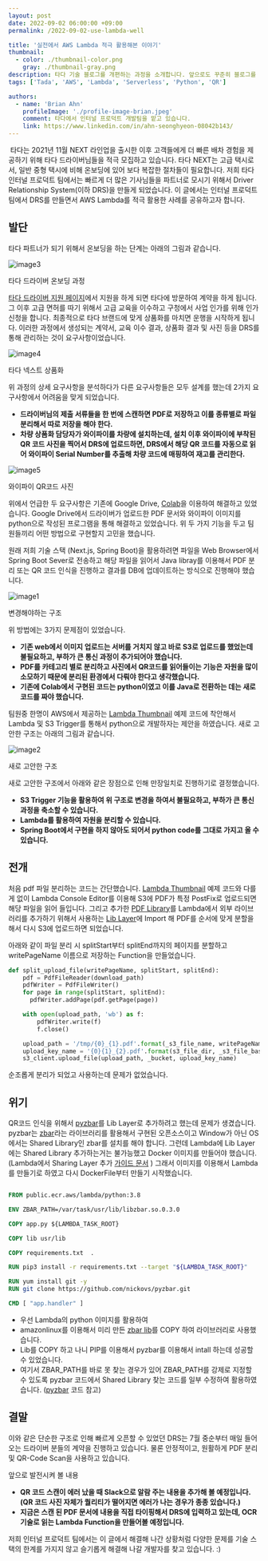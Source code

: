 ```yaml
---
layout: post
date: 2022-09-02 06:00:00 +09:00
permalink: /2022-09-02-use-lambda-well

title: '실전에서 AWS Lambda 적극 활용해본 이야기'
thumbnail:
  - color: ./thumbnail-color.png
    gray: ./thumbnail-gray.png
description: 타다 기술 블로그를 개편하는 과정을 소개합니다. 앞으로도 꾸준히 블로그를 통해 타다가 마주하는 문제를 공유할 예정입니다. 올라올 글들과 타다에 많은 관심을 가져주시기 바랍니다.
tags: ['Tada', 'AWS', 'Lambda', 'Serverless', 'Python', 'QR']

authors:
  - name: 'Brian Ahn'
    profileImage: './profile-image-brian.jpeg'
    comment: 타다에서 인터널 프로덕트 개발팀을 맡고 있습니다.
    link: https://www.linkedin.com/in/ahn-seonghyeon-08042b143/
---
```


  &nbsp;타다는 2021년 11월 NEXT 라인업을 출시한 이후 고객들에게 더 빠른 배차 경험을 제공하기 위해 타다 드라이버님들을 적극 모집하고 있습니다. 타다 NEXT는 고급 택시로서, 일반 중형 택시에 비해 온보딩에 있어 보다 복잡한 절차들이 필요합니다. 저희 타다 인터널 프로덕트 팀에서는 빠르게 더 많은 기사님들을 파트너로 모시기 위해서 Driver Relationship System(이하 DRS)을 만들게 되었습니다. 이 글에서는 인터널 프로덕트 팀에서 DRS를 만들면서 AWS Lambda를 적극 활용한 사례를 공유하고자 합니다.

## 발단

타다 파트너가 되기 위해서 온보딩을 하는 단계는 아래의 그림과 같습니다.

![image3](./lambda-image-3.png)
<figcaption>타다 드라이버 온보딩 과정</figcaption>

[타다 드라이버 지원 페이지](https://apply.tadatada.com)에서 지원을 하게 되면 타다에 방문하여 계약을 하게 됩니다. 그 이후 고급 면허를 따기 위해서 고급 교육을 이수하고 구청에서 사업 인가를 위해 인가 신청을 합니다. 최종적으로 타다 브랜드에 맞게 상품화를 마치면 운행을 시작하게 됩니다. 이러한 과정에서 생성되는 계약서, 교육 이수 결과, 상품화 결과 및 사진 등을 DRS를 통해 관리하는 것이 요구사항이었습니다.

![image4](./lambda-image-4.jpeg)
<figcaption>타다 넥스트 상품화</figcaption>

위 과정의 상세 요구사항을 분석하다가 다른 요구사항들은 모두 설계를 했는데 2가지 요구사항에서 어려움을 맞게 되었습니다.

- **드라이버님의 제출 서류들을 한 번에 스캔하면 PDF로 저장하고 이를 종류별로 파일 분리해서 따로 저장을 해야 한다.**
- **차량 상품화 담당자가 와이파이를 차량에 설치하는데, 설치 이후 와이파이에 부착된 QR 코드 사진을 찍어서 DRS에 업로드하면, DRS에서 해당 QR 코드를 자동으로 읽어 와이파이 Serial Number를 추출해 차량 코드에 매핑하여 재고를 관리한다.**

![image5](./lambda-image-5.png)
<figcaption>와이파이 QR코드 사진</figcaption>

 위에서 언급한 두 요구사항은 기존에 Google Drive, [Colab](https://colab.research.google.com/)을 이용하여 해결하고 있었습니다. Google Drive에서 드라이버가 업로드한 PDF 문서와 와이파이 이미지를 python으로 작성된 프로그램을 통해 해결하고 있었습니다. 위 두 가지 기능을 두고 팀원들끼리 어떤 방법으로 구현할지 고민을 했습니다.

원래 저희 기술 스택 (Next.js, Spring Boot)을 활용하려면 파일을 Web Browser에서 Spring Boot Sever로 전송하고 해당 파일을 읽어서 Java libray를 이용해서 PDF 분리 또는 QR 코드 인식을 진행하고 결과를 DB에 업데이트하는 방식으로 진행해야 했습니다.

![image1](./lambda-image-1.png)
<figcaption>변경해야하는 구조</figcaption>

위 방법에는 3가지 문제점이 있었습니다.

- **기존 web에서 이미지 업로드는 서버를 거치지 않고 바로 S3로 업로드를 했었는데 불필요하고, 부하가 큰 통신 과정이 추가되어야 했습니다.**
- **PDF를 카테고리 별로 분리하고 사진에서 QR코드를 읽어들이는 기능은 자원을 많이 소모하기 때문에 분리된 환경에서 다뤄야 한다고 생각했습니다.**
- **기존에 Colab에서 구현된 코드는 python이였고 이를 Java로 전환하는 데는 새로 코드를 짜야 했습니다.**

팀원중 한명이 AWS에서 제공하는 [Lambda Thumbnail](https://docs.aws.amazon.com/lambda/latest/dg/with-s3-tutorial.html) 예제 코드에 착안해서 Lambda 및 S3 Trigger를 통해서 python으로 개발하자는 제안을 하였습니다.
새로 고안한 구조는 아래의 그림과 같습니다.

![image2](./lambda-image-2.png)
<figcaption>새로 고안한 구조</figcaption>

새로 고안한 구조에서 아래와 같은 장점으로 인해 만장일치로 진행하기로 결정했습니다.

- **S3 Trigger 기능을 활용하여 위 구조로 변경을 하여서 불필요하고, 부하가 큰 통신 과정을 축소할 수 있습니다.**
- **Lambda를 활용하여 자원을 분리할 수 있습니다.**
- **Spring Boot에서 구현을 하지 않아도 되어서 python code를 그대로 가지고 올 수 있습니다.**

## 전개

처음 pdf 파일 분리하는 코드는 간단했습니다. [Lambda Thumbnail](https://docs.aws.amazon.com/lambda/latest/dg/with-s3-tutorial.html) 예제 코드와 다를 게 없이 Lambda Console Editor를 이용해 S3에 PDF가 특정 PostFix로 업로드되면 해당 파일을 읽어 들입니다. 그리고 추가한 [PDF Library](https://pypi.org/project/PyPDF2/)를 Lambda에서 외부 라이브러리를 추가하기 위해서 사용하는 [Lib Layer](https://docs.aws.amazon.com/lambda/latest/dg/configuration-layers.html)에 Import 해 PDF를 순서에 맞게 분할을 해서 다시 S3에 업로드하면 되었습니다.

아래와 같이 파일 분리 시 splitStart부터 splitEnd까지의 페이지를 분할하고 writePageName 이름으로 저장하는 Function을 만들었습니다.

```python
def split_upload_file(writePageName, splitStart, splitEnd):
    pdf = PdfFileReader(download_path)
    pdfWriter = PdfFileWriter()
    for page in range(splitStart, splitEnd):
      pdfWriter.addPage(pdf.getPage(page))

    with open(upload_path, 'wb') as f:
        pdfWriter.write(f)
        f.close()

    upload_path = '/tmp/{0}_{1}.pdf'.format(_s3_file_name, writePageName)
    upload_key_name = '{0}{1}_{2}.pdf'.format(s3_file_dir, _s3_file_base_name, writePageName)
    s3_client.upload_file(upload_path, _bucket, upload_key_name)
```

순조롭게 분리가 되었고 사용하는데 문제가 없었습니다.

## 위기

QR코드 인식을 위해서 [pyzbar](https://pypi.org/project/pyzbar/)를 Lib Layer로 추가하려고 했는데 문제가 생겼습니다. pyzbar는 [zbar](http://zbar.sourceforge.net/)라는 라이브러리를 활용해서 구현된 오픈소스이고 Window가 아닌 OS에서는 Shared Library인 zbar를 설치를 해야 합니다. 그런데 Lambda에 Lib Layer에는 Shared Library 추가하는거는 불가능했고 Docker 이미지를 만들어야 했습니다. (Lambda에서 Sharing Layer 추가 [가이드 문서](https://aws.amazon.com/premiumsupport/knowledge-center/lambda-linux-binary-package/?nc1=h_ls) ) 그래서 이미지를 이용해서 Lambda를 만들기로 하였고 다시 DockerFile부터 만들기 시작했습니다.

```DockerFile

FROM public.ecr.aws/lambda/python:3.8

ENV ZBAR_PATH=/var/task/usr/lib/libzbar.so.0.3.0

COPY app.py ${LAMBDA_TASK_ROOT}

COPY lib usr/lib

COPY requirements.txt  .

RUN pip3 install -r requirements.txt --target "${LAMBDA_TASK_ROOT}"

RUN yum install git -y
RUN git clone https://github.com/nickovs/pyzbar.git

CMD [ "app.handler" ]

```

- 우선 Lambda의 python 이미지를 활용하여
- amazonlinux를 이용해서 미리 만든 [zbar lib](https://gist.github.com/nickovs/f097c577df90bdeb98ea0127c60e3462)를 COPY 하여 라이브러리로 사용했습니다. 
- Lib를 COPY 하고 나니 PIP를 이용해서 pyzbar를 이용해서 intall 하는데 성공할 수 있었습니다. 
- 여기서 ZBAR_PATH를 바로 못 찾는 경우가 있어 ZBAR_PATH를 강제로 지정할 수 있도록 pyzbar 코드에서 Shared Library 찾는 코드를 일부 수정하여 활용하였습니다. ([pyzbar](https://github.com/nickovs/pyzbar) 코드 참고)


## 결말

이와 같은 단순한 구조로 인해 빠르게 오픈할 수 있었던 DRS는 7월 중순부터 매일 들어오는 드라이버 분들의 계약을 진행하고 있습니다. 물론 안정적이고, 원활하게 PDF 분리 및 QR-Code Scan을 사용하고 있습니다.

앞으로 발전시켜 볼 내용

- **QR 코드 스캔이 에러 났을 때 Slack으로 알람 주는 내용을 추가해 볼 예정입니다. (QR 코드 사진 자체가 퀄리티가 떨어지면 에러가 나는 경우가 종종 있습니다.)**
- **지금은 스캔 된 PDF 문서에 내용을 직접 타이핑해서 DRS에 입력하고 있는데, OCR 기술로 읽는 Lambda Function을 만들어볼 예정입니다.**

저희 인터널 프로덕트 팀에서는 이 글에서 해결해 나간 상황처럼 다양한 문제를 기술 스택의 한계를 가지지 않고 슬기롭게 해결해 나갈 개발자를 찾고 있습니다. :)
